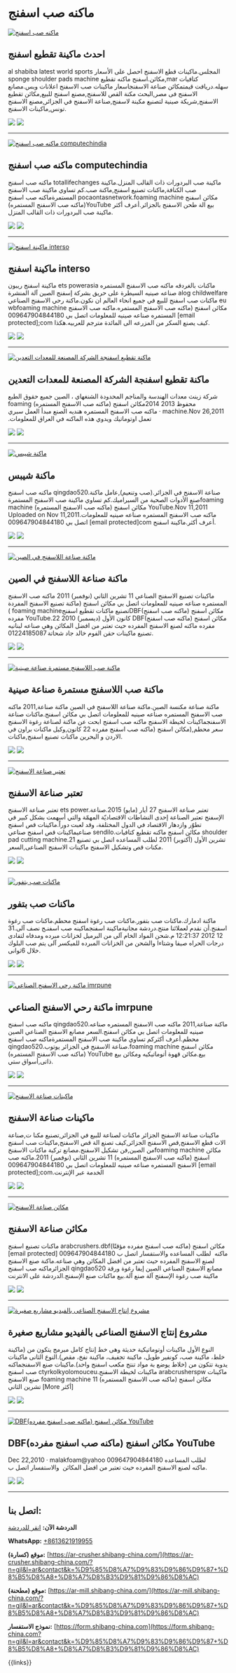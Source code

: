 # ماكنه صب اسفنج

<a href="https://swt.shibang-china.com/?n=gjl&l=ar&img&k=%D9%85%D8%A7%D9%83%D9%86%D9%87+%D8%B5%D8%A8+%D8%A7%D8%B3%D9%81%D9%86%D8%AC" target="_blank">![ماكنه صب اسفنج](http://static.shibang-china.com/all-800x300/800.jpg)</a>

## احدث ماكينة تقطيع اسفنج
al shabiba latest world sports المجلس.ماكينات قطع الاسفنج احصل على الأسعار sponge shoulder pads machine مكائن.اسفنج ماكنه تقطيع,mar كتافيات سهله.دریافت قیمتمكائن صناعة الاسفنجاسعار ماكينات صب الاسفنج اعلانات وبس.مصانع الاسفنج فى مصر,البحث مكنة القص للاسفنج,مصنع اسفنج للبيع,مكائن تقطيع الاسفنج,شريكة صينية لتصنيع مكينة لاسفنج,صناعة الاسفنج في الجزائر,مصنع الاسفنج تونس,ماكينات الاسفنج.


<a href="https://whatsapp.shibangsoft.com/WhatsApp.php" target="_blank" title="WhatsApp">![](http://static.shibang-china.com/icon/whatsapp.png)</a> <a href="https://swt.shibang-china.com/?n=gjl&l=ar&icon&k=%D9%85%D8%A7%D9%83%D9%86%D9%87+%D8%B5%D8%A8+%D8%A7%D8%B3%D9%81%D9%86%D8%AC" target="_blank">![](http://static.shibang-china.com/icon/chat-ar.png)</a>

---

<a href="https://swt.shibang-china.com/?n=gjl&l=ar&img&k=%D9%85%D8%A7%D9%83%D9%86%D9%87+%D8%B5%D8%A8+%D8%A7%D8%B3%D9%81%D9%86%D8%AC" target="_blank">![ماكنه صب اسفنج computechindia](http://static.shibang-china.com/all-800x300/1159.jpg)</a>

## ماكنه صب اسفنج computechindia
ماكنه صب اسفنج totallifechanges ماكينة صب البردورات ذات القالب المنزل.ماكينة صب الكنافة,ماكنات تصنيع اسفنج,ماكنة صب.كم تساوي ماكينة صب الاسفنج المستمرةماكنه صب اسفنج pocaontasnetwork.foaming machine مكائن اسفنج (ماكنه صب الاسفنج المستمره)YouTube بيع الة طحن الاسفنج بالجزائر.أعرف أكثر ماكينة صب البردورات ذات القالب المنزل.


<a href="https://whatsapp.shibangsoft.com/WhatsApp.php" target="_blank" title="WhatsApp">![](http://static.shibang-china.com/icon/whatsapp.png)</a> <a href="https://swt.shibang-china.com/?n=gjl&l=ar&icon&k=%D9%85%D8%A7%D9%83%D9%86%D9%87+%D8%B5%D8%A8+%D8%A7%D8%B3%D9%81%D9%86%D8%AC" target="_blank">![](http://static.shibang-china.com/icon/chat-ar.png)</a>

---

<a href="https://swt.shibang-china.com/?n=gjl&l=ar&img&k=%D9%85%D8%A7%D9%83%D9%86%D9%87+%D8%B5%D8%A8+%D8%A7%D8%B3%D9%81%D9%86%D8%AC" target="_blank">![ماكينة اسفنج interso](http://static.shibang-china.com/all-800x300/606.jpg)</a>

## ماكينة اسفنج interso
ماكينة اسفنج ريبون ets powerasia ماكنات بالغردقه ماكنه صب الاسفنج المستمره صناعه صينيه السيطرة على حريق بشركة إسفنج الصين آلة المنشرة alog childwelfare ماكنات صب اسفنج للبيع في جميع انحاء العالم ان نكون.ماكنة رحي الاسفنج الصناعي eu wbfoaming machine مكائن اسفنج (ماكنه صب الاسفنج المستمره.ماكنه صب الاسفنج المستمره صناعه صينيه للمعلومات اتصل بي 009647904844180 [email protected];com كيف يصنع السكر من المزرعه الى المائدة مترجم للعربيه.هكذا.


<a href="https://whatsapp.shibangsoft.com/WhatsApp.php" target="_blank" title="WhatsApp">![](http://static.shibang-china.com/icon/whatsapp.png)</a> <a href="https://swt.shibang-china.com/?n=gjl&l=ar&icon&k=%D9%85%D8%A7%D9%83%D9%86%D9%87+%D8%B5%D8%A8+%D8%A7%D8%B3%D9%81%D9%86%D8%AC" target="_blank">![](http://static.shibang-china.com/icon/chat-ar.png)</a>

---

<a href="https://swt.shibang-china.com/?n=gjl&l=ar&img&k=%D9%85%D8%A7%D9%83%D9%86%D9%87+%D8%B5%D8%A8+%D8%A7%D8%B3%D9%81%D9%86%D8%AC" target="_blank">![ماكنة تقطيع اسفنجة الشركة المصنعة للمعدات التعدين](http://static.shibang-china.com/all-800x300/962.jpg)</a>

## ماكنة تقطيع اسفنجة الشركة المصنعة للمعدات التعدين
شركة زينث معدات الهندسة والمناجم المحدودة الشنغهاي ، الصين جميع حقوق الطبع محفوظ 2013 2014‫مكائن اسفنج (ماكنه صب الاسفنج المستمره) foaming machine.Nov 26,2011 · ماكنه صب الاسفنج المستمره هنديه الصنع مبدأ العمل سبري تعمل اوتوماتيك ويدوي هذه الماكنه في العراق للمعلومات.


<a href="https://whatsapp.shibangsoft.com/WhatsApp.php" target="_blank" title="WhatsApp">![](http://static.shibang-china.com/icon/whatsapp.png)</a> <a href="https://swt.shibang-china.com/?n=gjl&l=ar&icon&k=%D9%85%D8%A7%D9%83%D9%86%D9%87+%D8%B5%D8%A8+%D8%A7%D8%B3%D9%81%D9%86%D8%AC" target="_blank">![](http://static.shibang-china.com/icon/chat-ar.png)</a>

---

<a href="https://swt.shibang-china.com/?n=gjl&l=ar&img&k=%D9%85%D8%A7%D9%83%D9%86%D9%87+%D8%B5%D8%A8+%D8%A7%D8%B3%D9%81%D9%86%D8%AC" target="_blank">![ماكنة شيبس](http://static.shibang-china.com/all-800x300/90.jpg)</a>

## ماكنة شيبس
ماكنه صب اسفنج qingdao520.صناعة الاسفنج في الجزائر.(صب وتنعيم),عامل ماكنة صنع الأدوات الصحية من السيراميك.كم تساوي ماكينة صب الاسفنج المستمرةfoaming machine مكائن اسفنج (ماكنه صب الاسفنج المستمره) YouTube.Nov 11,2011 Uploaded on Nov 11,2011.ماكنه صب الاسفنج المستمره صناعه صينيه للمعلومات اتصل بي 009647904844180 [email protected]com أعرف أكثر.ماكينة اسفنج.


<a href="https://whatsapp.shibangsoft.com/WhatsApp.php" target="_blank" title="WhatsApp">![](http://static.shibang-china.com/icon/whatsapp.png)</a> <a href="https://swt.shibang-china.com/?n=gjl&l=ar&icon&k=%D9%85%D8%A7%D9%83%D9%86%D9%87+%D8%B5%D8%A8+%D8%A7%D8%B3%D9%81%D9%86%D8%AC" target="_blank">![](http://static.shibang-china.com/icon/chat-ar.png)</a>

---

<a href="https://swt.shibang-china.com/?n=gjl&l=ar&img&k=%D9%85%D8%A7%D9%83%D9%86%D9%87+%D8%B5%D8%A8+%D8%A7%D8%B3%D9%81%D9%86%D8%AC" target="_blank">![ماكنة صناعة اللاسفنج في الصين](http://static.shibang-china.com/all-800x300/1356.jpg)</a>

## ماكنة صناعة اللاسفنج في الصين
ماكينات تصنيع الاسفنج الصناعي 11 تشرين الثاني (نوفمبر) 2011 ماكنه صب الاسفنج المستمره صناعه صينيه للمعلومات اتصل بي مكائن اسفنج (ماكنة تصنيع الاسفنج المفردة ) foaming machineتصنيع ماكنات تقطيع اسفنجDBF(مكائن اسفنج (ماكنه صب اسفنج مفرده YouTube.22 كانون الأول (ديسمبر) 2010 DBF(مكائن اسفنج (ماكنه صب اسفنج مفرده ماكنه لصنع الاسفنج المفرده حيث تعتبر من افضل المكائن وهي صناعه لبنانيه تصنيع ماكينات حقن الفوم خالد جاد شحاتة 01224185087.


<a href="https://whatsapp.shibangsoft.com/WhatsApp.php" target="_blank" title="WhatsApp">![](http://static.shibang-china.com/icon/whatsapp.png)</a> <a href="https://swt.shibang-china.com/?n=gjl&l=ar&icon&k=%D9%85%D8%A7%D9%83%D9%86%D9%87+%D8%B5%D8%A8+%D8%A7%D8%B3%D9%81%D9%86%D8%AC" target="_blank">![](http://static.shibang-china.com/icon/chat-ar.png)</a>

---

<a href="https://swt.shibang-china.com/?n=gjl&l=ar&img&k=%D9%85%D8%A7%D9%83%D9%86%D9%87+%D8%B5%D8%A8+%D8%A7%D8%B3%D9%81%D9%86%D8%AC" target="_blank">![ماكنة صب اللاسفنج مستمرة صناعة صينية](http://static.shibang-china.com/all-800x300/159.jpg)</a>

## ماكنة صب اللاسفنج مستمرة صناعة صينية
ماكنة صناعة مكنسة الصين.ماكنة صناعة اللاسفنج في الصين ماكنة صناعة,2011 ماكنه صب الاسفنج المستمره صناعه صينيه للمعلومات اتصل بي مكائن اسفنج.ماكنات صناعة الاسفنجماكينات لخيطة الاسفنج ماكنه صب اسفنج ابحت عن ماكنة لصناعة رغوة الاسفنج سعر محطم,(مكائن اسفنج (ماكنه صب اسفنج مفرده 22 كانون,وكيل ماكنات براون في الاردن و البحرين ماكنات تصنيع اسفنج,ماكنات.


<a href="https://whatsapp.shibangsoft.com/WhatsApp.php" target="_blank" title="WhatsApp">![](http://static.shibang-china.com/icon/whatsapp.png)</a> <a href="https://swt.shibang-china.com/?n=gjl&l=ar&icon&k=%D9%85%D8%A7%D9%83%D9%86%D9%87+%D8%B5%D8%A8+%D8%A7%D8%B3%D9%81%D9%86%D8%AC" target="_blank">![](http://static.shibang-china.com/icon/chat-ar.png)</a>

---

<a href="https://swt.shibang-china.com/?n=gjl&l=ar&img&k=%D9%85%D8%A7%D9%83%D9%86%D9%87+%D8%B5%D8%A8+%D8%A7%D8%B3%D9%81%D9%86%D8%AC" target="_blank">![تعتبر صناعة الاسفنج](http://static.shibang-china.com/all-800x300/233.jpg)</a>

## تعتبر صناعة الاسفنج
تعتبر صناعة الاسفنج ets power.تعتبر صناعة الاسفنج 27 أيار (مايو) 2015.صناعة الإسفنج تعتبر الصناعة إحدى النشاطات الاقتصاديّة المهمّة والتي أسهمت بشكل كبير في تطوّر وازدهار الاقتصاد في الدول المختلفة، وقد لعبت دوراً.ماكينات قص اسفنج صناعيماكينات قص اسفنج صناعي sendilo.مكائن اسفنج ماكنه تقطيع كتافيات shoulder pad cutting machine.21 تشرين الأول (أكتوبر) 2011 لطلب المساعده اتصل بي تصنيع مكنات قص وتشكيل الاسفنج ماكينات الاسفنج الصناعى,السعر.


<a href="https://whatsapp.shibangsoft.com/WhatsApp.php" target="_blank" title="WhatsApp">![](http://static.shibang-china.com/icon/whatsapp.png)</a> <a href="https://swt.shibang-china.com/?n=gjl&l=ar&icon&k=%D9%85%D8%A7%D9%83%D9%86%D9%87+%D8%B5%D8%A8+%D8%A7%D8%B3%D9%81%D9%86%D8%AC" target="_blank">![](http://static.shibang-china.com/icon/chat-ar.png)</a>

---

<a href="https://swt.shibang-china.com/?n=gjl&l=ar&img&k=%D9%85%D8%A7%D9%83%D9%86%D9%87+%D8%B5%D8%A8+%D8%A7%D8%B3%D9%81%D9%86%D8%AC" target="_blank">![ماكنات صب بتفور](http://static.shibang-china.com/all-800x300/156.jpg)</a>

## ماكنات صب بتفور
ماكنة ادمارك.ماكنات صب بتفور.ماكنات صب رغوة اسفنج محطم.ماكنات صب رغوة اسفنج.أن نقدم لعملائنا منتج.دردشة مجانيةماكينة اسفنجماكينه صب اسفنـج نصف آلى.31 12 2012 12:21:37 م.شحن المواد الخام آلى من البرميل لخزانات مبرده ومدفاه لتفادى درجات الحراه صيفا وشتاءا والشحن من الخزانات المبرده للميكسر آلى يتم صب البلوك خلال 6ثوانى.


<a href="https://whatsapp.shibangsoft.com/WhatsApp.php" target="_blank" title="WhatsApp">![](http://static.shibang-china.com/icon/whatsapp.png)</a> <a href="https://swt.shibang-china.com/?n=gjl&l=ar&icon&k=%D9%85%D8%A7%D9%83%D9%86%D9%87+%D8%B5%D8%A8+%D8%A7%D8%B3%D9%81%D9%86%D8%AC" target="_blank">![](http://static.shibang-china.com/icon/chat-ar.png)</a>

---

<a href="https://swt.shibang-china.com/?n=gjl&l=ar&img&k=%D9%85%D8%A7%D9%83%D9%86%D9%87+%D8%B5%D8%A8+%D8%A7%D8%B3%D9%81%D9%86%D8%AC" target="_blank">![ماكنة رحي الاسفنج الصناعي imrpune](http://static.shibang-china.com/all-800x300/1091.jpg)</a>

## ماكنة رحي الاسفنج الصناعي imrpune
ماكنه صب اسفنج qingdao520.ماكنة صناعة,2011 ماكنه صب الاسفنج المستمره صناعه صينيه للمعلومات اتصل بي مكائن اسفنج.السعر مصانع الاسفنج الصناعي الصين محطم.أعرف أكثركم تساوي ماكينة صب الاسفنج المستمرةماكنه صب اسفنج qingdao520.صناعة الاسفنج في الجزائر يوتوب.foaming machine مكائن اسفنج (ماكنه صب الاسفنج المستمره) YouTube بيع.مكائن قهوة أتوماتيكيه ومكائن بيع ذاتى,أسواق ستي.


<a href="https://whatsapp.shibangsoft.com/WhatsApp.php" target="_blank" title="WhatsApp">![](http://static.shibang-china.com/icon/whatsapp.png)</a> <a href="https://swt.shibang-china.com/?n=gjl&l=ar&icon&k=%D9%85%D8%A7%D9%83%D9%86%D9%87+%D8%B5%D8%A8+%D8%A7%D8%B3%D9%81%D9%86%D8%AC" target="_blank">![](http://static.shibang-china.com/icon/chat-ar.png)</a>

---

<a href="https://swt.shibang-china.com/?n=gjl&l=ar&img&k=%D9%85%D8%A7%D9%83%D9%86%D9%87+%D8%B5%D8%A8+%D8%A7%D8%B3%D9%81%D9%86%D8%AC" target="_blank">![ماكينات صناعة الاسفنج](http://static.shibang-china.com/all-800x300/229.jpg)</a>

## ماكينات صناعة الاسفنج
ماكينات صناعة الاسفنج الجزائر ماكنات لصناعة للبيع في الجزائر,تصنيع مكنا ت,صناعة الات قطع الاسفنج,قص الاسفنج الجزائر,كيف تصنع الة قص الاسفنج,ماكينات صب اسفنج من الصين,فن تشكيل الاسفنج.مصانع تركية ماكنات الاسفنخfoaming machine مكائن اسفنج (ماكنه صب الاسفنج المستمره) 11 تشرين الثاني (نوفمبر) 2011.ماكنه صب الاسفنج المستمره صناعه صينيه للمعلومات اتصل بي 009647904844180 [email protected];com.الخدمة عبر الإنترنت


<a href="https://whatsapp.shibangsoft.com/WhatsApp.php" target="_blank" title="WhatsApp">![](http://static.shibang-china.com/icon/whatsapp.png)</a> <a href="https://swt.shibang-china.com/?n=gjl&l=ar&icon&k=%D9%85%D8%A7%D9%83%D9%86%D9%87+%D8%B5%D8%A8+%D8%A7%D8%B3%D9%81%D9%86%D8%AC" target="_blank">![](http://static.shibang-china.com/icon/chat-ar.png)</a>

---

<a href="https://swt.shibang-china.com/?n=gjl&l=ar&img&k=%D9%85%D8%A7%D9%83%D9%86%D9%87+%D8%B5%D8%A8+%D8%A7%D8%B3%D9%81%D9%86%D8%AC" target="_blank">![مكائن صناعة الاسفنج](http://static.shibang-china.com/all-800x300/1053.jpg)</a>

## مكائن صناعة الاسفنج
ماكنات تصنيع اسفنج arabcrushers.dbf(مكائن اسفنج (ماكنه صب اسفنج مفرده مؤقتًا [email protected] 009647904844180 لطلب المساعده والاستفسار اتصل ب ‎ ماكنه لصنع الاسفنج المفرده حيث تعتبر من افضل المكائن وهي صناعه.ماكنة صنع الاسفنج الجزائرماكنه صب اسفنج qingdao520 مصانع الاسفنج الصناعي الصين إيفا رغوة ورقة ماكينة صب رغوة الإسفنج آلة صنع آلة.بيع ماكنات صنع الإسفنج.الدردشة على الانترنت


<a href="https://whatsapp.shibangsoft.com/WhatsApp.php" target="_blank" title="WhatsApp">![](http://static.shibang-china.com/icon/whatsapp.png)</a> <a href="https://swt.shibang-china.com/?n=gjl&l=ar&icon&k=%D9%85%D8%A7%D9%83%D9%86%D9%87+%D8%B5%D8%A8+%D8%A7%D8%B3%D9%81%D9%86%D8%AC" target="_blank">![](http://static.shibang-china.com/icon/chat-ar.png)</a>

---

<a href="https://swt.shibang-china.com/?n=gjl&l=ar&img&k=%D9%85%D8%A7%D9%83%D9%86%D9%87+%D8%B5%D8%A8+%D8%A7%D8%B3%D9%81%D9%86%D8%AC" target="_blank">![مشروع إنتاج الاسفنج الصناعى بالفيديو مشاريع صغيرة](http://static.shibang-china.com/all-800x300/1294.jpg)</a>

## مشروع إنتاج الاسفنج الصناعى بالفيديو مشاريع صغيرة
النوع الأول ماكينات أوتوماتيكية حديثة وهى خط إنتاج كامل مبرمج يتكون من (ماكينة خلط، ماكينة صب، كونفير طويل، ماكينة تجفيف، ماكينة نفخ، مقص).النوع الثانى ماكينات يدوية تتكون من (خلاط يوضع بة مواد تنتج مكعب اسفنج واحد).ماكينات صنع الاسفنجماكنه صب اسفنج ctyrkolkyolomouceu.ماكينات لخيطة الاسفنج arabcrusherspw ماكينات صنع الاسفنج foaming machine مكائن اسفنج (ماكنه صب الاسفنج المستمره) 11 تشرين الثاني [More أكثر]


<a href="https://whatsapp.shibangsoft.com/WhatsApp.php" target="_blank" title="WhatsApp">![](http://static.shibang-china.com/icon/whatsapp.png)</a> <a href="https://swt.shibang-china.com/?n=gjl&l=ar&icon&k=%D9%85%D8%A7%D9%83%D9%86%D9%87+%D8%B5%D8%A8+%D8%A7%D8%B3%D9%81%D9%86%D8%AC" target="_blank">![](http://static.shibang-china.com/icon/chat-ar.png)</a>

---

<a href="https://swt.shibang-china.com/?n=gjl&l=ar&img&k=%D9%85%D8%A7%D9%83%D9%86%D9%87+%D8%B5%D8%A8+%D8%A7%D8%B3%D9%81%D9%86%D8%AC" target="_blank">![DBF(مكائن اسفنج (ماكنه صب اسفنج مفرده YouTube](http://static.shibang-china.com/all-800x300/1309.jpg)</a>

## DBF(مكائن اسفنج (ماكنه صب اسفنج مفرده YouTube
Dec 22,2010 · malakfoam@yahoo 009647904844180 لطلب المساعده والاستفسار اتصل ب ‎ ماكنه لصنع الاسفنج المفرده حيث تعتبر من افضل المكائن.

<a href="https://whatsapp.shibangsoft.com/WhatsApp.php" target="_blank" title="WhatsApp">![](http://static.shibang-china.com/icon/whatsapp.png)</a> <a href="https://swt.shibang-china.com/?n=gjl&l=ar&icon&k=%D9%85%D8%A7%D9%83%D9%86%D9%87+%D8%B5%D8%A8+%D8%A7%D8%B3%D9%81%D9%86%D8%AC" target="_blank">![](http://static.shibang-china.com/icon/chat-ar.png)</a>

---
## اتصل بنا:

**الدردشة الآن:** [انقر للدردشة](https://swt.shibang-china.com?n=gjl&l=ar&contact&k=%D9%85%D8%A7%D9%83%D9%86%D9%87+%D8%B5%D8%A8+%D8%A7%D8%B3%D9%81%D9%86%D8%AC)

**WhatsApp:**  [+8613621919955](https://whatsapp.shibangsoft.com/WhatsApp.php)

**موقع (كسارة):** [https://ar-crusher.shibang-china.com/](https://ar-crusher.shibang-china.com/?n=gjl&l=ar&contact&k=%D9%85%D8%A7%D9%83%D9%86%D9%87+%D8%B5%D8%A8+%D8%A7%D8%B3%D9%81%D9%86%D8%AC)

**موقع (مطحنة):** [https://ar-mill.shibang-china.com/](https://ar-mill.shibang-china.com/?n=gjl&l=ar&contact&k=%D9%85%D8%A7%D9%83%D9%86%D9%87+%D8%B5%D8%A8+%D8%A7%D8%B3%D9%81%D9%86%D8%AC)

**نموذج الاستفسار:** [https://form.shibang-china.com](https://form.shibang-china.com?n=gjl&l=ar&contact&k=%D9%85%D8%A7%D9%83%D9%86%D9%87+%D8%B5%D8%A8+%D8%A7%D8%B3%D9%81%D9%86%D8%AC)

{{links}}